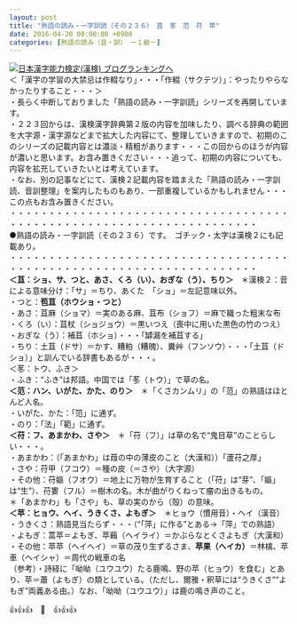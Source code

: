 ```yaml
---
layout: post
title: "熟語の読み・一字訓読（その２３６）　苴　苳　范　苻　苹"
date: 2016-04-20 00:00:00 +0900
categories: [熟語の読み（音・訓）　ー１級－]
---
```


[![](/syuusyuu9701/assets/images/熟語の読み・一字訓読（その２３６）-苴-苳-范-苻-苹-br_c_3028_1.gif)](http://blog.with2.net/link.php?1659096:3028 "日本漢字能力検定(漢検) ブログランキングへ")[日本漢字能力検定(漢検) ブログランキングへ](http://blog.with2.net/link.php?1659096:3028)  
＜「漢字の学習の大禁忌は作輟なり」・・・「作輟（サクテツ）」：やったりやらなかったりすること・・・＞  
・長らく中断しておりました「熟語の読み・一字訓読」シリーズを再開しています。  
・２２３回からは、漢検漢字辞典第２版の内容を加味したり、調べる辞典の範囲を大字源・漢字源などまで拡大した内容にて、整理していきますので、初期のこのシリーズの記載内容とは濃淡・精粗があります・・・この回からのほうが内容が濃いと思います。お含み置きください・・・追って、初期の内容についても、内容を拡充していきたいとは考えています。  
・なお、別の記事などにて、漢検２記載内容を踏まえた「熟語の読み・一字訓読、音訓整理」を案内したものもあり、一部重複しているかもしれません・・・この点もお含み置きください。  
・・・・・・・・・・・・・・・・・・・・・・・・・・・・・・・・・・・・・・・・・・・・・・・・・・・・・・・・・・・・・・・・・・・・  
●熟語の読み・一字訓読（その２３６）です。　ゴチック・太字は漢検２にも記載あり。  
・・・・・・・・・・・・・・・・・・・・・・・・・・・・・・・・・・・・・・・・・・・・・・・・・・・・・・・・・・・・・・・・・・・・  
**＜苴：ショ、サ、つと、あさ、くろ（い）、おぎな（う）、ちり＞**　＊漢検２：音による意味分け：「サ」＝ちり、あくた　「ショ」＝左記意味以外。  
・つと：**苞苴（ホウショ・つと）**  
・あさ：苴麻（ショマ）＝実のある麻、苴布（ショフ）＝麻で織った粗末な布  
・くろ（い）：苴杖（ショジョウ）＝黒いつえ（喪中に用いた黒色の竹のつえ）  
・おぎな（う）：補苴（ホショ）・・・「罅漏を補苴する」  
・ちり：土苴（ドサ）＝かす、糟粕（糟魄）、糞艸（フンソウ）・・・「土苴（ドショ）」と訓んでいる辞書もあるが・・・。  
＜苳：トウ、ふき＞  
・ふき：“ふき”は邦語。中国では「苳（トウ）」で草の名。  
**＜范：ハン、いがた、かた、のり＞**　＊「くさカンムリ」の「范」の熟語はほとんど人名。  
・いがた、かた：「笵」に通ず。  
・のり：「法」「範」に通ず。  
**＜苻：フ、あまかわ、さや＞**　＊「苻（フ）」は草の名で“鬼目草”のことらしい・・・。  
・あまかわ：（「あまかわ」は葭の中の薄皮のこと（大漢和））「蘆苻之厚」  
・さや：苻甲（フコウ）＝種の皮（＝さや）（大字源）  
・その他：苻嫗（フオウ）＝地上に万物が生育すること（「苻」は“芽”、「嫗」は“生”）、苻婁（フル）＝樹木の名。木が曲がりくねって瘤の出きるもの。  
＊「あまかわ」も「さや」も、草の実のから（殻）の意味。  
**＜苹：ヒョウ、ヘイ、うきくさ、よもぎ＞**　＊ヒョウ（慣用音）・ヘイ（漢音）　  
・うきくさ：熟語見当たらず・・・（“「萍」に作る”とある→「萍」での熟語）  
・よもぎ：蒿苹＝よもぎ、苹藾（ヘイライ）＝かぶらなとくさよもぎ（大漢和）  
・その他：苹苹（ヘイヘイ）＝草の茂り生ずるさま、**苹果（ヘイカ）**＝林檎、苹車（ヘイシャ）＝周代の戦車の名  
（参考）・詩経に「呦呦（ユウユウ）たる鹿鳴、野の苹（ヒョウ）を食む」とあり、苹＝蕭（よもぎ）の類としている。（ただし、爾雅・釈草には“うきくさ”“よもぎ”両義ある由。）なお、「呦呦（ユウユウ）」は鹿の鳴き声のこと。  
  
👍👍👍　🐒　👍👍👍　  
  